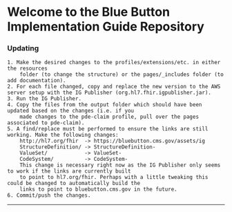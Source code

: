 
#  Welcome to the Blue Button Implementation Guide Repository

### Updating

	1. Make the desired changes to the profiles/extensions/etc. in either the resources
		folder (to change the structure) or the pages/_includes folder (to add documentation).
	2. For each file changed, copy and replace the new version to the AWS server setup with the IG Publisher (org.hl7.fhir.igpublisher.jar).
	3. Run the IG Publisher.
	4. Copy the files from the output folder which should have been updated based on the changes (i.e. if you
		made changes to the pde-claim profile, pull over the pages associated to pde-claim).
	5. A find/replace must be performed to ensure the links are still working. Make the following changes:
		http://hl7.org/fhir  -> https://bluebutton.cms.gov/assets/ig
		StructureDefinition/ -> StructureDefinition-
		ValueSet/			 -> ValueSet-
		CodeSystem/			 -> CodeSystem-
		This change is necessary right now as the IG Publisher only seems to work if the links are currently built
		to point to hl7.org/fhir. Perhaps with a little tweaking this could be changed to automatically build the
		links to point to bluebutton.cms.gov in the future.
	6. Commit/push the changes.

---
